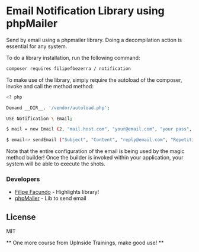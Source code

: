 # Email Notification Library using phpMailer

Send by email using a phpmailer library. Doing a decompilation action is essential for any system.

To do a library installation, run the following command:

```sh
composer requires filipefbezerra / notification
```

To make use of the library, simply require the autoload of the composer, invoke and call the method method:

```sh
<? php

Demand __DIR__. '/vendor/autoload.php';

USE Notification \ Email;

$ mail = new Email (2, "mail.host.com", "your@email.com", "your pass", "smtp secure (tls / ssl)", "from@email.com", "From the name");

$ email-> sendEmail ("Subject", "Content", "reply@email.com", "Repetition Name", "address@email.com", "Address Name");
```

Note that the entire configuration of the email is being used by the magic method builder! Once the builder is invoked within your application, your system will be able to execute the shots.

### Developers
* [Filipe Facundo] - Highlights library!
* [phpMailer] - Lib to send email

License
----

MIT

** One more course from UpInside Trainings, make good use! **

[//]: #
[Filipe Facundo]: <mailto: contato@filipefbezerra.com.br>
[phpMailer]: <https://github.com/PHPMailer/PHPMailer>